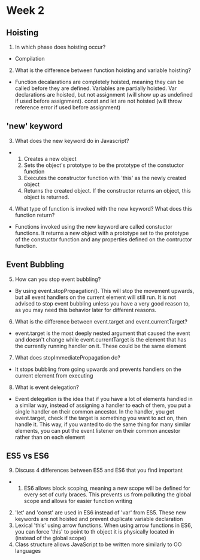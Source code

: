 # Week 2

## Hoisting

1. In which phase does hoisting occur?
- Compilation

2. What is the difference between function hoisting and variable hoisting?
- Function decalarations are completely hoisted, meaning they can be called before they are defined. Variables are partially hoisted. Var declarations are hoisted, but not assignment (will show up as undefined if used before assignment). const and let are not hoisted (will throw reference error if used before assignment)

## 'new' keyword

3. What does the new keyword do in Javascript?
-   1. Creates a new object
    2. Sets the object's prototype to be the prototype of the constuctor function
    3. Executes the constructor function with 'this' as the newly created object
    4. Returns the created object. If the constructor returns an object, this object is returned.

4. What type of function is invoked with the new keyword? What does this function return?
- Functions invoked using the new keyword are called constuctor functions. It returns a new object with a prototype set to the prototype of the constuctor function and any properties defined on the contructor function.

 ## Event Bubbling

 5. How can you stop event bubbling?
 - By using event.stopPropagation(). This will stop the movement upwards, but all event handlers on the current element will still run. It is not advised to stop event bubbling unless you have a very good reason to, as you may need this behavior later for different reasons.

 6. What is the difference between event.target and event.currentTarget?
 - event.target is the most deeply nested argument that caused the event and doesn't change while event.currentTarget is the element that has the currently running handler on it. These could be the same element

 7. What does stopImmediatePropagation do?
 - It stops bubbling from going upwards and prevents handlers on the current element from executing

 8. What is event delegation?
 - Event delegation is the idea that if you have a lot of elements handled in a similar way, instead of assigning a handler to each of them, you put a single handler on their common ancestor. In the handler, you get event.target, check if the target is something you want to act on, then handle it. This way, if you wanted to do the same thing for many similar elements, you can put the event listener on their common ancestor rather than on each element

## ES5 vs ES6 

9. Discuss 4 differences between ES5 and ES6 that you find important
- 1. ES6 allows block scoping, meaning a new scope will be defined for every set of curly braces. This prevents us from polluting the global scope and allows for easier function writing
2. 'let' and 'const' are used in ES6 instead of 'var' from ES5. These new keywords are not hoisted and prevent duplicate variable declaration
3. Lexical 'this' using arrow functions. When using arrow functions in ES6, you can force 'this' to point to th object it is physically located in (instead of the global scope)
4. Class structure allows JavaScript to be written more similarly to OO languages
